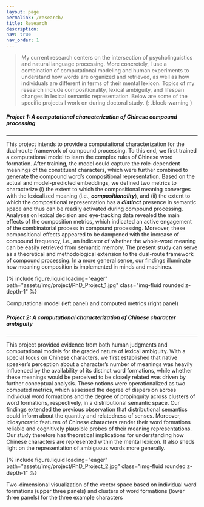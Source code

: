 ```yaml
---
layout: page
permalink: /research/
title: Research
description:
nav: true
nav_order: 1
---
```


> My current research centers on the intersection of psycholinguistics and natural language processing. More concretely, I use a combination of computational modeling and human experiments to understand how words are organized and retrieved, as well as how individuals are different in terms of their mental lexicon. Topics of my research include compositionality, lexical ambiguity, and lifespan changes in lexical semantic representation. Below are some of the specific projects I work on during doctoral study.
{: .block-warning }



##### **Project 1: A computational characterization of Chinese compound processing**
___

This project intends to provide a computational characterization for the dual-route framework of compound processing. To this end, we first trained a computational model to learn the complex rules of Chinese word formation. After training, the model could capture the role-dependent meanings of the constituent characters, which were further combined to generate the compound word’s compositional representation. Based on the actual and model-predicted embeddings, we defined two metrics to characterize (i) the extent to which the compositional meaning converges with the lexicalized meaning (i.e., **_compositionality_**), and (ii) the extent to which the compositional representation has a **_distinct_** presence in semantic space and thus can be readily activated during compound processing. Analyses on lexical decision and eye-tracking data revealed the main effects of the composition metrics, which indicated an active engagement of the combinatorial process in compound processing. Moreover, these compositional effects appeared to be dampened with the increase of compound frequency, i.e., an indicator of whether the whole-word meaning can be easily retrieved from semantic memory. The present study can serve as a theoretical and methodological extension to the dual-route framework of compound processing. In a more general sense, our findings illuminate how meaning composition is implemented in minds and machines.

{% include figure.liquid loading="eager" path="assets/img/project/PhD_Project_1.jpg" class="img-fluid rounded z-depth-1" %}
<div class="caption">
    Computational model (left panel) and computed metrics (right panel)
</div>

##### **Project 2: A computational characterization of Chinese character ambiguity**
___

This project provided evidence from both human judgments and computational models for the graded nature of lexical ambiguity. With a special focus on Chinese characters, we first established that native speaker’s perception about a character’s number of meanings was heavily influenced by the availability of its distinct word formations, while whether these meanings would be perceived to be closely related was driven by further conceptual analysis. These notions were operationalized as two computed metrics, which assessed the degree of dispersion across individual word formations and the degree of propinquity across clusters of word formations, respectively, in a distributional semantic space. Our findings extended the previous observation that distributional semantics could inform about the quantity and relatedness of senses. Moreover, idiosyncratic features of Chinese characters render their word formations reliable and cognitively plausible probes of their meaning representations. Our study therefore has theoretical implications for understanding how Chinese characters are represented within the mental lexicon. It also sheds light on the representation of ambiguous words more generally.

{% include figure.liquid loading="eager" path="assets/img/project/PhD_Project_2.jpg" class="img-fluid rounded z-depth-1" %}
<div class="caption">
    Two-dimensional visualization of the vector space based on individual word formations (upper three panels) and clusters of word formations (lower three panels) for the three example characters
</div>
